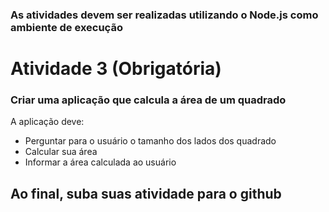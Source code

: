 ### As atividades devem ser realizadas utilizando o Node.js como ambiente de execução

# Atividade 3 (Obrigatória)

### Criar uma aplicação que calcula a área de um quadrado

A aplicação deve:  
- Perguntar para o usuário o tamanho dos lados dos quadrado  
- Calcular sua área  
- Informar a área calculada ao usuário  

## Ao final, suba suas atividade para o github